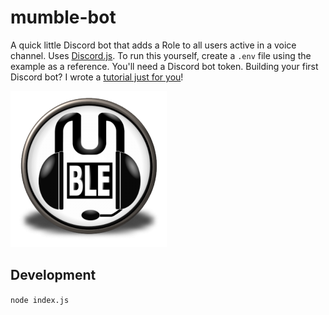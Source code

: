 # mumble-bot

A quick little Discord bot that adds a Role to all users active in a voice channel. Uses [Discord.js](https://www.npmjs.com/package/discord.js). To run this yourself, create a `.env` file using the example as a reference. You'll need a Discord bot token. Building your first Discord bot? I wrote a [tutorial just for you](https://sydney-sisco.medium.com/build-and-host-your-first-discord-bot-using-node-js-and-aws-20607585b6e3)!

![mumble icon](https://github.com/sydney-sisco/mumble-bot/blob/main/mumble-icon.png?raw=true)


## Development

`node index.js`